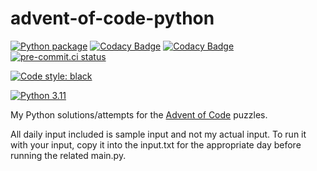 # advent-of-code-python

[![Python package](https://github.com/avendesora/advent-of-code-python/actions/workflows/python-package.yml/badge.svg)](https://github.com/avendesora/advent-of-code-python/actions/workflows/python-package.yml)
[![Codacy Badge](https://api.codacy.com/project/badge/Grade/04d88808709f4eb99cd6672d9adc6c5a)](https://app.codacy.com/gh/avendesora/advent-of-code-python?utm_source=github.com&utm_medium=referral&utm_content=avendesora/advent-of-code-python&utm_campaign=Badge_Grade_Settings)
[![Codacy Badge](https://app.codacy.com/project/badge/Coverage/82eb6e72176d424b829c2505407db02b)](https://www.codacy.com/gh/avendesora/advent-of-code-python/dashboard?utm_source=github.com&utm_medium=referral&utm_content=avendesora/advent-of-code-python&utm_campaign=Badge_Coverage)
[![pre-commit.ci status](https://results.pre-commit.ci/badge/github/avendesora/advent-of-code-python/main.svg)](https://results.pre-commit.ci/latest/github/avendesora/advent-of-code-python/main)

[![Code style: black](https://img.shields.io/badge/code%20style-black-000000.svg)](https://github.com/psf/black)

[![Python 3.11](https://img.shields.io/badge/python-3.9%20%7C%203.10%20%7C%203.11-blue?logo=python&logoColor=lightgray)](https://www.python.org/downloads/)

My Python solutions/attempts for the [Advent of Code](https://adventofcode.com) puzzles.

All daily input included is sample input and not my actual input. To run it with your input, copy it into the input.txt for the appropriate day before running the related main.py. 